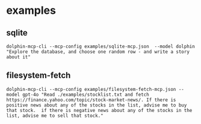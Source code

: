 # examples

## sqlite

```dolphin-mcp-cli --mcp-config examples/sqlite-mcp.json  --model dolphin "Explore the database, and choose one random row - and write a story about it"```

## filesystem-fetch

```dolphin-mcp-cli --mcp-config examples/filesystem-fetch-mcp.json --model gpt-4o "Read ./examples/stocklist.txt and fetch https://finance.yahoo.com/topic/stock-market-news/. If there is positive news about any of the stocks in the list, advise me to buy that stock.  if there is negative news about any of the stocks in the list, advise me to sell that stock."```

